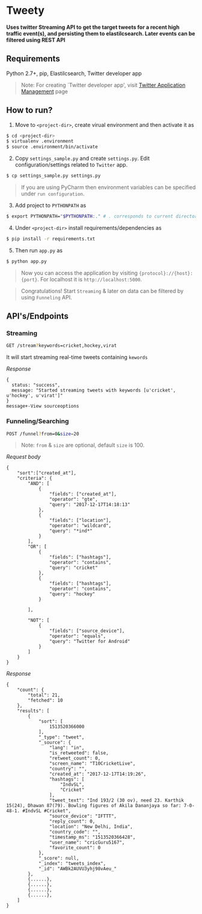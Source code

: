 # Tweety 
**Uses twitter Streaming API to get the target tweets for a recent high traffic event(s), and persisting them to elastilcsearch. Later events can be filtered using REST API**

## Requirements
Python 2.7+, pip, Elastilcsearch, Twitter developer app

> Note: For creating `Twitter developer app', visit [Twitter Application Management](https://apps.twitter.com/) page

## How to run?
1. Move to ```<project-dir>```, create virual environment and then activate it as


```sh
$ cd <project-dir>
$ virtualenv .environment
$ source .environment/bin/activate
```

2. Copy ```settings_sample.py``` and create ```settings.py```. Edit configuration/settings related to ```Twitter``` app.

```sh
$ cp settings_sample.py settings.py
```


> If you are using PyCharm then environment variables can be specified under `run configuration`.

3. Add project to ```PYTHONPATH``` as 

```sh 
$ export PYTHONPATH="$PYTHONPATH:." # . corresponds to current directory(project-dir)
```

4. Under ```<project-dir>``` install requirements/dependencies as 

```sh 
$ pip install -r requirements.txt
```

5. Then run ```app.py``` as  

```sh
$ python app.py
```

> Now you can access the application by visiting ```{protocol}://{host}:{port}```. For localhost it is ```http://localhost:5000```.

> Congratulations! Start ```Streaming``` & later on data can be filtered by using ```Funneling``` API.



## API's/Endpoints

### Streaming

```sh
GET /stream?keywords=cricket,hockey,virat
```

It will start streaming real-time tweets containing ```kewords```

*Response*

```
{
  status: "success",
  message: "Started streaming tweets with keywords [u'cricket', u'hockey', u'virat']"
}
message+-View sourceoptions
```

### Funneling/Searching

```sh
POST /funnel?from=0&size=20
```

> Note: ```from``` & ```size``` are optional, default ```size``` is 100.

*Request body*

```
{
	"sort":["created_at"],
	"criteria": {
		"AND": [
			{
                "fields": ["created_at"],
                "operator": "gte",
                "query": "2017-12-17T14:18:13"
            },
            {
                "fields": ["location"],
                "operator": "wildcard",
                "query": "*ind*"
            }
		],
        "OR": [
            {
                "fields": ["hashtags"],
                "operator": "contains",
                "query": "cricket"
            },
            {
                "fields": ["hashtags"],
                "operator": "contains",
                "query": "hockey"
            }
       
        ],
        
        "NOT": [
        	{
                "fields": ["source_device"],
                "operator": "equals",
                "query": "Twitter for Android"
            }
        ]
    }
}
```

*Response*

```
{
    "count": {
        "total": 21,
        "fetched": 10
    },
    "results": [
        {
            "sort": [
                1513520366000
            ],
            "_type": "tweet",
            "_source": {
                "lang": "in",
                "is_retweeted": false,
                "retweet_count": 0,
                "screen_name": "T10CricketLive",
                "country": "",
                "created_at": "2017-12-17T14:19:26",
                "hashtags": [
                    "IndvSL",
                    "Cricket"
                ],
                "tweet_text": "Ind 193/2 (30 ov), need 23. Karthik 15(24), Dhawan 87(79). Bowling figures of Akila Dananjaya so far: 7-0-48-1. #IndvSL #Cricket",
                "source_device": "IFTTT",
                "reply_count": 0,
                "location": "New Delhi, India",
                "country_code": "",
                "timestamp_ms": "1513520366428",
                "user_name": "cricGuru5167",
                "favorite_count": 0
            },
            "_score": null,
            "_index": "tweets_index",
            "_id": "AWBk2AUVU3yhj98vAeu_"
        },
        {......},
        {......},
        {......},
        {......},
    ]
}
```
